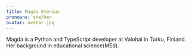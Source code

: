 ```yaml
---
title: Magda Stenius
pronouns: she/her
avatar: avatar.jpg
---
```


Magda is a Python and TypeScript developer at Valohai in Turku, Finland. Her background in educational science(MEd).
